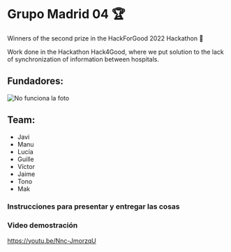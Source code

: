 # Grupo Madrid 04 :trophy:

Winners of the second prize in the HackForGood 2022 Hackathon :link:

Work done in the Hackathon Hack4Good, where we put solution to the lack of synchronization of information between hospitals. 

## Fundadores:
![No funciona la foto](https://bafybeibbryjmpnjms2znvixctvzgimenrqrhntuiy2cfrjgmzkpvw6bhmy.ipfs.nftstorage.link/)

## Team:
- Javi
- Manu
- Lucía
- Guille
- Víctor
- Jaime
- Tono
- Mak

### Instrucciones para presentar y entregar las cosas

### Video demostración
https://youtu.be/Nnc-JmorzqU
